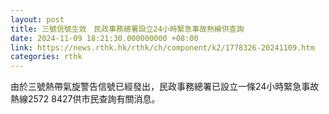 ```yaml
---
layout: post
title: 三號信號生效　民政事務總署設立24小時緊急事故熱線供查詢
date: 2024-11-09 18:21:30.000000000 +08:00
link: https://news.rthk.hk/rthk/ch/component/k2/1778326-20241109.htm
categories: rthk
---
```


由於三號熱帶氣旋警告信號已經發出，民政事務總署已設立一條24小時緊急事故熱線2572 8427供市民查詢有關消息。
